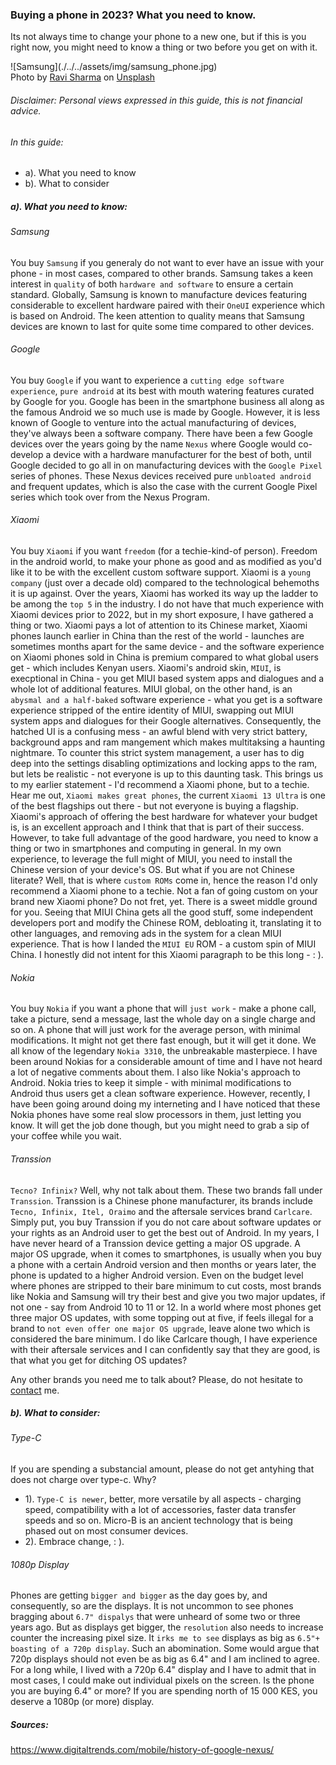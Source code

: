 ### Buying a phone in 2023? What you need to know.
Its not always time to change your phone to a new one, but if this is you right now, you might need to know a thing or two before you get on with it.
<div class="news_images">
<md-block>
![Samsung](./../../assets/img/samsung_phone.jpg)
<md-block>
</div>
Photo by <a href="https://unsplash.com/@ravinepz?utm_source=unsplash&utm_medium=referral&utm_content=creditCopyText">Ravi Sharma</a> on <a href="https://unsplash.com/photos/HCoHGXiDMpE?utm_source=unsplash&utm_medium=referral&utm_content=creditCopyText">Unsplash</a>

###### Disclaimer: Personal views expressed in this guide, this is not financial advice.
###### In this guide:
- a). What you need to know
- b). What to consider

##### a). What you need to know:

###### Samsung
You buy `Samsung` if you generaly do not want to ever have an issue with your phone - in most cases, compared to other brands. Samsung takes a keen interest in `quality` of both `hardware and software` to ensure a certain standard. Globally, Samsung is known to manufacture devices featuring considerable to excellent hardware paired with their `OneUI` experience which is based on Android. The keen attention to quality means that Samsung devices are known to last for quite some time compared to other devices.


###### Google
You buy `Google` if you want to experience a `cutting edge software experience`, `pure android` at its best with mouth watering features curated by Google for you. Google has been in the smartphone business all along as the famous Android we so much use is made by Google. However, it is less known of Google to venture into the actual manufacturing of devices, they've always been a software company. There have been a few Google devices over the years going by the name `Nexus` where Google would co-develop a device with a hardware manufacturer for the best of both, until Google decided to go all in on manufacturing devices with the `Google Pixel` series of phones. These Nexus devices received pure `unbloated android` and frequent updates, which is also the case with the current Google Pixel series which took over from the Nexus Program.

###### Xiaomi
You buy `Xiaomi` if you want `freedom` (for a techie-kind-of person). Freedom in the android world, to make your phone as good and as modified as you'd like it to be with the excellent custom software support. Xiaomi is a `young company` (just over a decade old) compared to the technological behemoths it is up against. Over the years, Xiaomi has worked its way up the ladder to be among the `top 5` in the industry. I do not have that much experience with Xiaomi devices prior to 2022, but in my short exposure, I have gathered a thing or two. Xiaomi pays a lot of attention to its Chinese market, Xiaomi phones launch earlier in China than the rest of the world - launches are sometimes months apart for the same device - and the software experience on Xiaomi phones sold in China is premium compared to what global users get - which includes Kenyan users. Xiaomi's android skin, `MIUI`, is execptional in China - you get MIUI based system apps and dialogues and a whole lot of additional features. MIUI global, on the other hand, is an` abysmal and a half-baked` software experience - what you get is a software experience stripped of the entire identity of MIUI, swapping out MIUI system apps and dialogues for their Google alternatives. Consequently, the hatched UI is a confusing mess - an awful blend with very strict battery, background apps and ram mangement which makes multitaksing a haunting nightmare. To counter this strict system management, a user has to dig deep into the settings disabling optimizations and locking apps to the ram, but lets be realistic - not everyone is up to this daunting task. This brings us to my earlier statement - I'd recommend a Xiaomi phone, but to a techie. Hear me out, `Xiaomi makes great phones`, the current `Xiaomi 13 Ultra` is one of the best flagships out there - but not everyone is buying a flagship. Xiaomi's approach of offering the best hardware for whatever your budget is, is an excellent approach and I think that that is part of their success. However, to take full advantage of the good hardware, you need to know a thing or two in smartphones and computing in general. In my own experience, to leverage the full might of MIUI, you need to install the Chinese version of your device's OS. But what if you are not Chinese literate? Well, that is where `custom ROMs` come in, hence the reason I'd only recommend a Xiaomi phone to a techie. Not a fan of going custom on your brand new Xiaomi phone? Do not fret, yet. There is a sweet middle ground for you. Seeing that MIUI China gets all the good stuff, some independent developers port and modify the Chinese ROM, debloating it, translating it to other languages, and removing ads in the system for a clean MIUI experience. That is how I landed the `MIUI EU` ROM - a custom spin of MIUI China. I honestly did not intent for this Xiaomi paragraph to be this long - : ).

###### Nokia
You buy `Nokia` if you want a phone that will `just work` - make a phone call, take a picture, send a message, last the whole day on a single charge and so on. A phone that will just work for the average person, with minimal modifications. It might not get there fast enough, but it will get it done. We all know of the legendary `Nokia 3310`, the unbreakable masterpiece. I have been around Nokias for a considerable amount of time and I have not heard a lot of negative comments about them. I also like Nokia's approach to Android. Nokia tries to keep it simple - with minimal modifications to Android thus users get a clean software experience. However, recently, I have been going around doing my interneting and I have noticed that these Nokia phones have some real slow processors in them, just letting you know. It will get the job done though, but you might need to grab a sip of your coffee while you wait.

###### Transsion
`Tecno? Infinix?` Well, why not talk about them. These two brands fall under `Transsion`. Transsion is a Chinese phone manufacturer, its brands include `Tecno, Infinix, Itel, Oraimo` and the aftersale services brand `Carlcare`. Simply put, you buy Transsion if you do not care about software updates or your rights as an Android user to get the best out of Android. In my years, I have never heard of a Transsion device getting a major OS upgrade. A major OS upgrade, when it comes to smartphones, is usually when you buy a phone with a certain Android version and then months or years later, the phone is updated to a higher Android version. Even on the budget level where phones are stripped to their bare minimum to cut costs, most brands like Nokia and Samsung will try their best and give you two major updates, if not one - say from Android 10 to 11 or 12. In a world where most phones get three major OS updates, with some topping out at five, if feels illegal for a brand to `not even offer one major OS upgrade`, leave alone two which is considered the bare minimum. I do like Carlcare though, I have experience with their aftersale services and I can confidently say that they are good, is that what you get for ditching OS updates?

Any other brands you need me to talk about? Please, do not hesitate to [contact](#contact) me.

##### b). What to consider:
###### Type-C
If you are spending a substancial amount, please do not get antyhing that does not charge over type-c. Why?
- 1). `Type-C is newer`, better, more versatile by all aspects - charging speed, compatibility with a lot of accessories, faster data transfer speeds and so on. Micro-B is an ancient technology that is being phased out on most consumer devices.
- 2). Embrace change, : ).

###### 1080p Display
Phones are getting `bigger and bigger` as the day goes by, and consequently, so are the displays. It is not uncommon to see phones bragging about `6.7" dispalys` that were unheard of some two or three years ago. But as displays get bigger, the `resolution` also needs to increase counter the increasing pixel size. It `irks me to see` displays as big as `6.5"+ boasting of a 720p display`. Such an abomination. Some would argue that 720p displays should not even be as big as 6.4" and I am inclined to agree. For a long while, I lived with a 720p 6.4" display and I have to admit that in most cases, I could make out individual pixels on the screen. Is the phone you are buying 6.4" or more? If you are spending north of 15 000 KES, you deserve a 1080p (or more) display.


##### Sources:
https://www.digitaltrends.com/mobile/history-of-google-nexus/